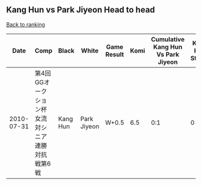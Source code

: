 ## Kang Hun vs Park Jiyeon Head to head

[Back to ranking](../../index.md)




| **Date** | **Comp** | **Black** | **White** | **Game Result** | **Komi** | **Cumulative Kang Hun Vs Park Jiyeon** | **Kang Hun Streak** | **Park Jiyeon Streak** | 
| --- | --- | --- | --- | --- | --- | --- | --- | --- |
| 2010-07-31 | 第4回GGオークション杯女流対シニア連勝対抗戦第6戦 | Kang Hun | Park Jiyeon | W+0.5 | 6.5 | 0:1 | 0 | 1 |





